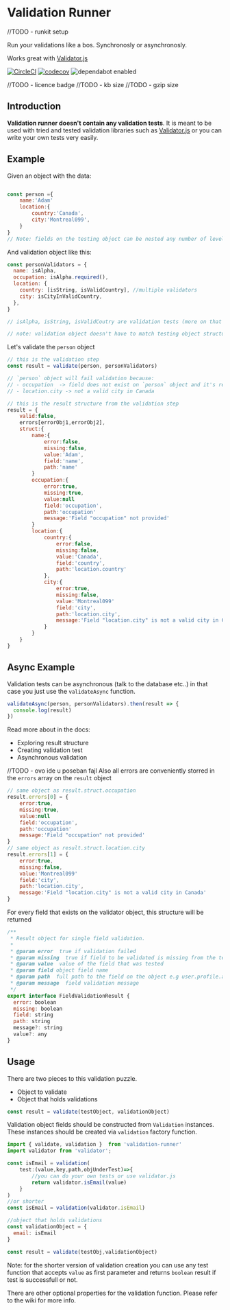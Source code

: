 # Validation Runner

//TODO - runkit setup

Run your validations like a bos. Synchronosly or asynchronosly.

Works great with [Validator.js](https://github.com/validatorjs/validator.js)

[![CircleCI](https://circleci.com/gh/ivandotv/validation-runner/tree/master.svg?style=svg)](https://circleci.com/gh/ivandotv/validation-runner/tree/master)
[![codecov](https://codecov.io/gh/ivandotv/validation-runner/branch/master/graph/badge.svg)](https://codecov.io/gh/ivandotv/validation-runner)
![dependabot enabled](https://flat.badgen.net/dependabot/dependabot/dependabot-core/?icon=dependabot)

//TODO - licence badge
//TODO - kb size
//TODO - gzip size

## Introduction

**Validation runner doesn't contain any validation tests**. It is meant to be used with tried and tested validation libraries such as [Validator.js](https://github.com/validatorjs/validator.js) or you can write your own tests very easily.

## Example

Given an object with the data:

```js

const person ={
    name:'Adam'
    location:{
        country:'Canada',
        city:'Montreal099',
    }
}
// Note: fields on the testing object can be nested any number of levels.
```

And validation object like this:

```js
const personValidators = {
  name: isAlpha,
  occupation: isAlpha.required(),
  location: {
    country: [isString, isValidCountry], //multiple validators
    city: isCityInValidCountry,
  },
}

// isAlpha, isString, isValidCoutry are validation tests (more on that later)

// note: validation object doesn't have to match testing object structure
```

Let's validate the `person` object

```js
// this is the validation step
const result = validate(person, personValidators)

// `person` object will fail validation because:
// - occupation  -> field does not exist on `person` object and it's required to exist
// - location.city -> not a valid city in Canada

// this is the result structure from the validation step
result = {
    valid:false,
    errors[errorObj1,errorObj2],
    struct:{
        name:{
            error:false,
            missing:false,
            value:'Adam',
            field:'name',
            path:'name'
        }
        occupation:{
            error:true,
            missing:true,
            value:null
            field:'occupation',
            path:'occupation'
            message:'Field "occupation" not provided'
        }
        location:{
            country:{
                error:false,
                missing:false,
                value:'Canada',
                field:'country',
                path:'location.country'
            },
            city:{
                error:true,
                missing:false,
                value:'Montreal099'
                field:'city',
                path:'location.city',
                message:'Field "location.city" is not a valid city in Canada'
            }
        }
    }
}
```

## Async Example

Validation tests can be asynchronous (talk to the database etc..) in that case you just use the `validateAsync` function.

```js
validateAsync(person, personValidators).then(result => {
  console.log(result)
})
```

Read more about in the docs:

- Exploring result structure
- Creating validation test
- Asynchronous validation

//TODO - ovo ide u poseban fajl
Also all errors are conveniently storred in the `errors` array on the `result` object

```js
// same object as result.struct.occupation
result.errors[0] = {
    error:true,
    missing:true,
    value:null
    field:'occupation',
    path:'occupation'
    message:'Field "occupation" not provided'
}
// same object as result.struct.location.city
result.errors[1] = {
    error:true,
    missing:false,
    value:'Montreal099'
    field:'city',
    path:'location.city',
    message:'Field "location.city" is not a valid city in Canada'
}

```

For every field that exists on the validator object, this structure will be returned

```js
/**
 * Result object for single field validation.
 *
 * @param error  true if validation failed
 * @param missing  true if field to be validated is missing from the test object and the field is required
 * @param value  value of the field that was tested
 * @param field object field name
 * @param path  full path to the field on the object e.g user.profile.address
 * @param message  field validation message
 */
export interface FieldValidationResult {
  error: boolean
  missing: boolean
  field: string
  path: string
  message?: string
  value?: any
}
```

## Usage

There are two pieces to this validation puzzle.

- Object to validate
- Object that holds validations

```js
const result = validate(testObject, validationObject)
```

Validation object fields should be constructed from `Validation` instances. These instances should be created via `validation` factory function.

```js
import { validate, validation }  from 'validation-runner'
import validator from 'validator';

const isEmail = validation(
    test:(value,key,path,objUnderTest)=>{
        //you can do your own tests or use validator.js
        return validator.isEmail(value)
    }
)
//or shorter
const isEmail = validation(validator.isEmail)

//object that holds validations
const validationObject = {
  email: isEmail
}

const result = validate(testObj,validationObject)
```

Note: for the shorter version of validation creation you can use any test function that accepts `value` as first parameter and returns `boolean` result if test is successfull or not.

There are other optional properties for the validation function.
Please refer to the wiki for more info.
